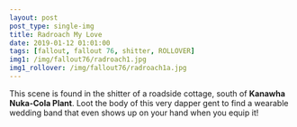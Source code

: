 ```yaml
---
layout: post
post_type: single-img
title: Radroach My Love
date: 2019-01-12 01:01:00
tags: [fallout, fallout 76, shitter, ROLLOVER]
img1: /img/fallout76/radroach1.jpg
img1_rollover: /img/fallout76/radroach1a.jpg
---
```

This scene is found in the shitter of a roadside cottage, south of **Kanawha Nuka-Cola Plant**. Loot the body of this very dapper gent to find a wearable wedding band that even shows up on your hand when you equip it!
